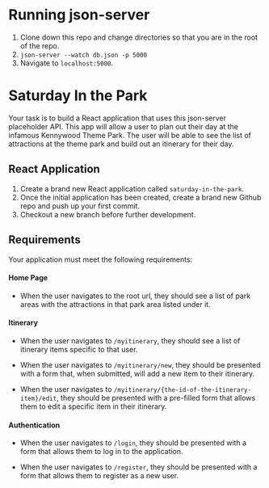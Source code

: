 # Running json-server

1. Clone down this repo and change directories so that you are in the root of the repo.
1. `json-server --watch db.json -p 5000`
1. Navigate to `localhost:5000`.

# Saturday In the Park

Your task is to build a React application that uses this json-server placeholder API. This app will allow a user to plan out their day at the infamous Kennywood Theme Park. The user will be able to see the list of attractions at the theme park and build out an itinerary for their day.

## React Application

1. Create a brand new React application called `saturday-in-the-park`.
1. Once the initial application has been created, create a brand new Github repo and push up your first commit.
1. Checkout a new branch before further development.

## Requirements

Your application must meet the following requirements:

#### Home Page

- When the user navigates to the root url, they should see a list of park areas with the attractions in that park area listed under it.

#### Itinerary

- When the user navigates to `/myitinerary`, they should see a list of itinerary items specific to that user.

- When the user navigates to `/myitinerary/new`, they should be presented with a form that, when submitted, will add a new item to their itinerary.

- When the user navigates to `/myitinerary/{the-id-of-the-itinerary-item}/edit`, they should be presented with a pre-filled form that allows them to edit a specific item in their itinerary.

#### Authentication

- When the user navigates to `/login`, they should be presented with a form that allows them to log in to the application.

- When the user navigates to `/register`, they should be presented with a form that allows them to register as a new user.